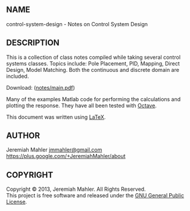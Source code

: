 
NAME
----

control-system-design - Notes on Control System Design

DESCRIPTION
-----------

This is a collection of class notes compiled while taking several
control systems classes.  Topics include: Pole Placement, PID,
Mapping, Direct Design, Model Matching.  Both the continuous and
discrete domain are included.

Download: ([notes/main.pdf](https://github.com/jmahler/control-system-design/blob/master/notes/main.pdf?raw=true))

Many of the examples Matlab code for performing the calculations
and plotting the response.  They have all been tested with
[Octave][octave].

 [octave]: http://www.gnu.org/software/octave/

This document was written using [LaTeX][latex].

 [latex]: http://www.latex-project.org/

AUTHOR
------

Jeremiah Mahler <jmmahler@gmail.com><br>
<https://plus.google.com/+JeremiahMahler/about>

COPYRIGHT
---------

Copyright &copy; 2013, Jeremiah Mahler.  All Rights Reserved.<br>
This project is free software and released under
the [GNU General Public License][gpl].

 [gpl]: http://www.gnu.org/licenses/gpl.html

